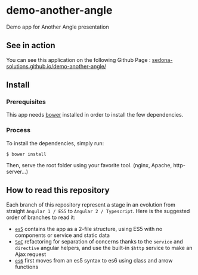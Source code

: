 # demo-another-angle

Demo app for Another Angle presentation

## See in action

You can see this application on the following Github Page : [sedona-solutions.github.io/demo-another-angle/](http://sedona-solutions.github.io/demo-another-angle/)

## Install

### Prerequisites

This app needs [bower](http://bower.io/#install-bower) installed in order to install the few dependencies.

### Process

To install the dependencies, simply run:

    $ bower install

Then, serve the root folder using your favorite tool. (nginx, Apache, http-server...)

## How to read this repository

Each branch of this repository represent a stage in an evolution from straight `Angular 1 / ES5` to `Angular 2 / Typescript`. Here is the suggested order of branches to read it:

- [`es5`](https://github.com/Sedona-Solutions/demo-another-angle/tree/es5) contains the app as a 2-file structure, using ES5 with no components or service and static data
- [`SoC`](https://github.com/Sedona-Solutions/demo-another-angle/tree/SoC) refactoring for separation of concerns thanks to the `service` and `directive` angular helpers, and use the built-in `$http` service to make an Ajax request
- [`es6`](https://github.com/Sedona-Solutions/demo-another-angle/tree/es6) first moves from an es5 syntax to es6 using class and arrow functions
